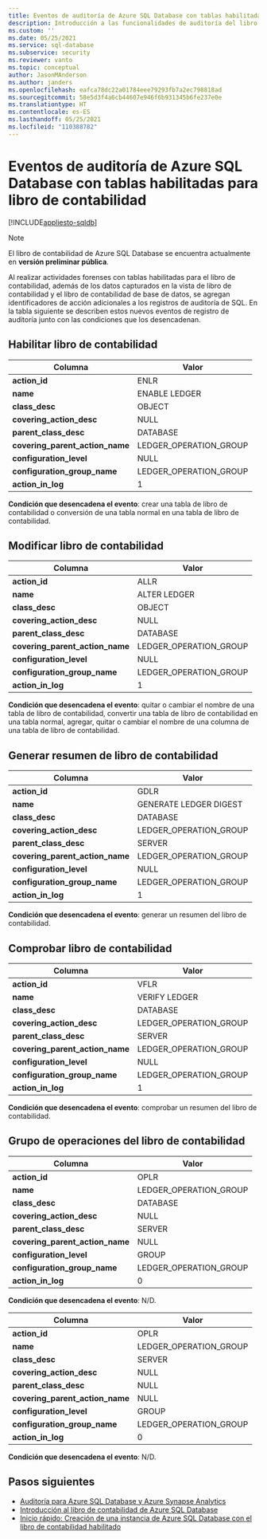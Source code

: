 ```yaml
---
title: Eventos de auditoría de Azure SQL Database con tablas habilitadas para libro de contabilidad
description: Introducción a las funcionalidades de auditoría del libro de contabilidad de Azure SQL Database
ms.custom: ''
ms.date: 05/25/2021
ms.service: sql-database
ms.subservice: security
ms.reviewer: vanto
ms.topic: conceptual
author: JasonMAnderson
ms.author: janders
ms.openlocfilehash: eafca78dc22a01784eee79293fb7a2ec798818ad
ms.sourcegitcommit: 58e5d3f4a6cb44607e946f6b931345b6fe237e0e
ms.translationtype: HT
ms.contentlocale: es-ES
ms.lasthandoff: 05/25/2021
ms.locfileid: "110388782"
---
```

# <a name="azure-sql-database-audit-events-with-ledger-enabled-tables"></a>Eventos de auditoría de Azure SQL Database con tablas habilitadas para libro de contabilidad

[!INCLUDE[appliesto-sqldb](../includes/appliesto-sqldb.md)]

> [!NOTE]
> El libro de contabilidad de Azure SQL Database se encuentra actualmente en **versión preliminar pública**.

Al realizar actividades forenses con tablas habilitadas para el libro de contabilidad, además de los datos capturados en la vista de libro de contabilidad y el libro de contabilidad de base de datos, se agregan identificadores de acción adicionales a los registros de auditoría de SQL.  En la tabla siguiente se describen estos nuevos eventos de registro de auditoría junto con las condiciones que los desencadenan.

## <a name="enable-ledger"></a>Habilitar libro de contabilidad

| Columna | Valor |
|--|--|
| **action_id** | ENLR |
| **name** | ENABLE LEDGER  |
| **class_desc** | OBJECT |
| **covering_action_desc** | NULL |
| **parent_class_desc** | DATABASE |
| **covering_parent_action_name** | LEDGER_OPERATION_GROUP |
| **configuration_level** | NULL |
| **configuration_group_name** | LEDGER_OPERATION_GROUP |
| **action_in_log** | 1 |

**Condición que desencadena el evento**: crear una tabla de libro de contabilidad o conversión de una tabla normal en una tabla de libro de contabilidad.

## <a name="alter-ledger"></a>Modificar libro de contabilidad

| Columna | Valor |
|--|--|
| **action_id** | ALLR |
| **name** | ALTER LEDGER |
| **class_desc** | OBJECT |
| **covering_action_desc** | NULL |
| **parent_class_desc** | DATABASE |
| **covering_parent_action_name** | LEDGER_OPERATION_GROUP |
| **configuration_level** | NULL |
| **configuration_group_name** | LEDGER_OPERATION_GROUP |
| **action_in_log** | 1 |

**Condición que desencadena el evento**: quitar o cambiar el nombre de una tabla de libro de contabilidad, convertir una tabla de libro de contabilidad en una tabla normal, agregar, quitar o cambiar el nombre de una columna de una tabla de libro de contabilidad.


## <a name="generate-ledger-digest"></a>Generar resumen de libro de contabilidad

| Columna | Valor |
|--|--|
| **action_id** | GDLR |
| **name** | GENERATE LEDGER DIGEST |
| **class_desc** | DATABASE |
| **covering_action_desc** | LEDGER_OPERATION_GROUP |
| **parent_class_desc** | SERVER |
| **covering_parent_action_name** | LEDGER_OPERATION_GROUP |
| **configuration_level** | NULL |
| **configuration_group_name** | LEDGER_OPERATION_GROUP  |
| **action_in_log** | 1 |

**Condición que desencadena el evento**: generar un resumen del libro de contabilidad.

## <a name="verify-ledger"></a>Comprobar libro de contabilidad

| Columna | Valor |
|--|--|
| **action_id** | VFLR |
| **name** | VERIFY LEDGER |
| **class_desc** | DATABASE |
| **covering_action_desc** | LEDGER_OPERATION_GROUP |
| **parent_class_desc** | SERVER |
| **covering_parent_action_name** | LEDGER_OPERATION_GROUP |
| **configuration_level** | NULL |
| **configuration_group_name** | LEDGER_OPERATION_GROUP |
| **action_in_log** | 1 |

**Condición que desencadena el evento**: comprobar un resumen del libro de contabilidad.

## <a name="ledger-operation-group"></a>Grupo de operaciones del libro de contabilidad

| Columna | Valor |
|--|--|
| **action_id** | OPLR |
| **name** | LEDGER_OPERATION_GROUP |
| **class_desc** | DATABASE |
| **covering_action_desc** | NULL |
| **parent_class_desc** | SERVER |
| **covering_parent_action_name** | NULL |
| **configuration_level** | GROUP |
| **configuration_group_name** | LEDGER_OPERATION_GROUP |
| **action_in_log** | 0 |

**Condición que desencadena el evento**: N/D.

| Columna | Valor |
|--|--|
| **action_id** | OPLR |
| **name** | LEDGER_OPERATION_GROUP |
| **class_desc** | SERVER |
| **covering_action_desc** | NULL |
| **parent_class_desc** | NULL |
| **covering_parent_action_name** | NULL |
| **configuration_level** | GROUP |
| **configuration_group_name** | LEDGER_OPERATION_GROUP |
| **action_in_log** | 0 |

**Condición que desencadena el evento**: N/D. 

## <a name="next-steps"></a>Pasos siguientes

- [Auditoría para Azure SQL Database y Azure Synapse Analytics](auditing-overview.md)
- [Introducción al libro de contabilidad de Azure SQL Database](ledger-overview.md)
- [Inicio rápido: Creación de una instancia de Azure SQL Database con el libro de contabilidad habilitado](ledger-create-a-single-database-with-ledger-enabled.md)
